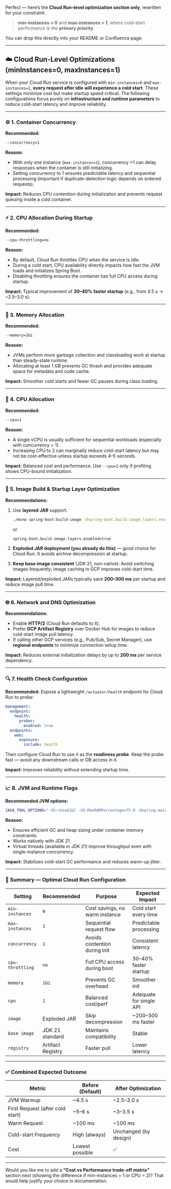 Perfect — here’s the **Cloud Run–level optimization section only**, rewritten for your constraint:

> **min-instances = 0** and **max-instances = 1**,
> where cold-start performance is the **primary priority**.

You can drop this directly into your README or Confluence page.

---

## ☁️ Cloud Run-Level Optimizations (minInstances=0, maxInstances=1)

When your Cloud Run service is configured with `min-instances=0` and `max-instances=1`, **every request after idle will experience a cold start**.
These settings minimize cost but make startup speed critical.
The following configurations focus purely on **infrastructure and runtime parameters** to reduce cold-start latency and improve reliability.

---

### ⚙️ 1. Container Concurrency

**Recommended:**

```bash
--concurrency=1
```

**Reason:**

* With only one instance (`max-instances=1`), concurrency >1 can delay responses when the container is still initializing.
* Setting concurrency to 1 ensures predictable latency and sequential processing (important if duplicate-detection logic depends on ordered requests).

**Impact:**
Reduces CPU contention during initialization and prevents request queuing inside a cold container.

---

### ⚡ 2. CPU Allocation During Startup

**Recommended:**

```bash
--cpu-throttling=no
```

**Reason:**

* By default, Cloud Run throttles CPU when the service is idle.
* During a cold start, CPU availability directly impacts how fast the JVM loads and initializes Spring Boot.
* Disabling throttling ensures the container has full CPU access during startup.

**Impact:**
Typical improvement of **30–40% faster startup** (e.g., from 4.5 s → ~2.5–3.0 s).

---

### 💾 3. Memory Allocation

**Recommended:**

```bash
--memory=1Gi
```

**Reason:**

* JVMs perform more garbage collection and classloading work at startup than steady-state runtime.
* Allocating at least 1 GB prevents GC thrash and provides adequate space for metadata and code cache.

**Impact:**
Smoother cold starts and fewer GC pauses during class loading.

---

### 🧠 4. CPU Allocation

**Recommended:**

```bash
--cpu=1
```

**Reason:**

* A single vCPU is usually sufficient for sequential workloads (especially with concurrency = 1).
* Increasing CPU to 2 can marginally reduce cold-start latency but may not be cost-effective unless startup exceeds 4–5 seconds.

**Impact:**
Balanced cost and performance. Use `--cpu=2` only if profiling shows CPU-bound initialization.

---

### 🚀 5. Image Build & Startup Layer Optimization

**Recommendations:**

1. Use **layered JAR** support:

   ```bash
   ./mvnw spring-boot:build-image -Dspring-boot.build-image.layers.enabled=true
   ```

   or

   ```properties
   spring.boot.build-image.layers.enabled=true
   ```

2. **Exploded JAR deployment (you already do this)** — good choice for Cloud Run.
   It avoids archive decompression at startup.

3. **Keep base image consistent** (JDK 21, non-native):
   Avoid switching images frequently; image caching in GCP improves cold-start time.

**Impact:**
Layered/exploded JARs typically save **200–300 ms** per startup and reduce image pull time.

---

### 🌐 6. Network and DNS Optimization

**Recommendations:**

* Enable **HTTP/2** (Cloud Run defaults to it).
* Prefer **GCP Artifact Registry** over Docker Hub for images to reduce cold-start image pull latency.
* If calling other GCP services (e.g., Pub/Sub, Secret Manager), use **regional endpoints** to minimize connection setup time.

**Impact:**
Reduces external initialization delays by up to **200 ms** per service dependency.

---

### 🔍 7. Health Check Configuration

**Recommended:**
Expose a lightweight `/actuator/health` endpoint for Cloud Run to probe:

```yaml
management:
  endpoint:
    health:
      probes:
        enabled: true
  endpoints:
    web:
      exposure:
        include: health
```

Then configure Cloud Run to use it as the **readiness probe**.
Keep the probe fast — avoid any downstream calls or DB access in it.

**Impact:**
Improves reliability without extending startup time.

---

### 📈 8. JVM and Runtime Flags

**Recommended JVM options:**

```bash
JAVA_TOOL_OPTIONS="-XX:+UseG1GC -XX:MaxRAMPercentage=75.0 -Dspring.main.lazy-initialization=true -Dspring.threads.virtual.enabled=true"
```

**Reason:**

* Ensures efficient GC and heap sizing under container memory constraints.
* Works natively with JDK 21.
* Virtual threads (available in JDK 21) improve throughput even with single-instance concurrency.

**Impact:**
Stabilizes cold-start GC performance and reduces warm-up jitter.

---

### 🧾 Summary — Optimal Cloud Run Configuration

| Setting          | Recommended       | Purpose                        | Expected Impact         |
| ---------------- | ----------------- | ------------------------------ | ----------------------- |
| `min-instances`  | `0`               | Cost savings, no warm instance | Cold start every time   |
| `max-instances`  | `1`               | Sequential request flow        | Predictable processing  |
| `concurrency`    | `1`               | Avoids contention during init  | Consistent latency      |
| `cpu-throttling` | `no`              | Full CPU access during boot    | 30–40% faster startup   |
| `memory`         | `1Gi`             | Prevents GC overhead           | Smoother init           |
| `cpu`            | `1`               | Balanced cost/perf             | Adequate for single API |
| `image`          | Exploded JAR      | Skip decompression             | ~200–300 ms faster      |
| `base image`     | JDK 21 standard   | Maintains compatibility        | Stable                  |
| `registry`       | Artifact Registry | Faster pull                    | Lower latency           |

---

### ✅ Combined Expected Outcome

| Metric                           | Before (Default) | After Optimization    |
| -------------------------------- | ---------------- | --------------------- |
| JVM Warmup                       | ~4.5 s           | ~2.5–3.0 s            |
| First Request (after cold start) | ~5–6 s           | ~3–3.5 s              |
| Warm Request                     | ~100 ms          | ~100 ms               |
| Cold-start Frequency             | High (always)    | Unchanged (by design) |
| Cost                             | Lowest possible  | ✅                     |

---

Would you like me to add a **“Cost vs Performance trade-off matrix”** section next (showing the difference if min-instances = 1 or CPU = 2)?
That would help justify your choice in documentation.
